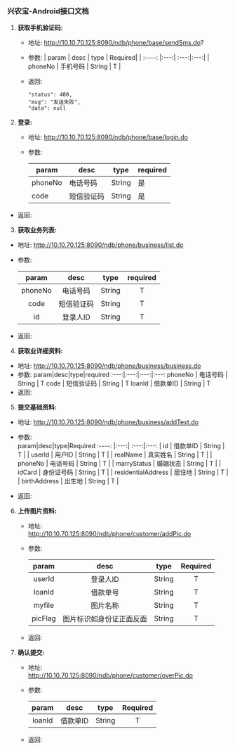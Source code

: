 ### 兴农宝-Android接口文档

1. **获取手机验证码:**
 
    * 地址: http://10.10.70.125:8090/ndb/phone/base/sendSms.do?
    * 参数:
        | param | desc | type | Required|
        | :----: |:---:| :---:|:---:|
        | phoneNo | 手机号码 | String | T |

    * 返回:
    
        ```
        "status": 400,
        "msg": "发送失败",
        "data": null
        ```
2. **登录:**

    - 地址:  http://10.10.70.125:8090/ndb/phone/base/login.do
    - 参数:

        param|desc|type|required
        ---|---|---|---|
        phoneNo | 电话号码 | String | 是
        code | 短信验证码 | String | 是

 
 - 返回: 

3. **获取业务列表:** 

 - 地址:   http://10.10.70.125:8090/ndb/phone/business/list.do
 - 参数:

    param|desc|type|required
    :---:|:---:|:---:|:---:
    phoneNo | 电话号码 | String | T
    code | 短信验证码 | String | T
    id | 登录人ID | String | T


 - 返回:
 
4. **获取业详细资料:** 

 - 地址:  http://10.10.70.125:8090/ndb/phone/business/business.do
 - 参数:
    param|desc|type|required
    :---:|:---:|:---:|:---:
          phoneNo | 电话号码 | String | T
          code | 短信验证码 | String | T
		  loanId | 借款单ID | String | T
 - 返回:
 
5. **提交基础资料:**

 - 地址:   http://10.10.70.125:8090/ndb/phone/business/addText.do
 - 参数:  
        param|desc|type|Required
        :----: |:---:| :---:|:---:
		| id | 借款单ID | String | T |
		| userId | 用户ID | String | T |
		| realName | 真实姓名 | String | T |
		| phoneNo | 电话号码 | String | T |
		| marryStatus | 婚姻状态 | String | T |
		| idCard | 身份证号码 | String | T |
		| residentialAddress | 居住地 | String | T |
		| birthAddress | 出生地 | String | T |

 - 返回: 

6. **上传图片资料:** 

    - 地址:<br>  http://10.10.70.125:8090/ndb/phone/customer/addPic.do
    - 参数:<br>

        | param | desc | type | Required|
        | :----: |:---:| :---:|:---:|
        | userId | 登录人ID | String | T |
        | loanId | 借款单号 | String | T |
        | myfile | 图片名称 | String | T |
        | picFlag | 图片标识如身份证正面反面 | String | T |






   - 返回:

7. **确认提交:**
	- 地址:<br> http://10.10.70.125:8090/ndb/phone/customer/overPic.do
	- 参数:<br>
	 
		| param | desc | type | Required|
		| :----: |:---:| :---:|:---:|
		| loanId | 借款单ID | String | T |
	- 返回:





